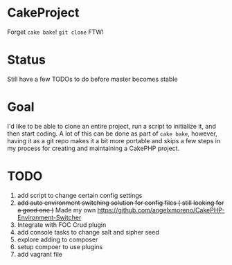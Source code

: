 CakeProject
===========

Forget `cake bake`! `git clone` FTW!

Status
===========
Still have a few TODOs to do before master becomes stable

Goal
===========
I'd like to be able to clone an entire project, run a script to initialize it, and then start coding. A lot of this can be done as part of `cake bake`, however,
having it as a git repo makes it a bit more portable and skips a few steps in my process for creating and maintaining a CakePHP project.


TODO
===========
1. add script to change certain config settings
1. ~~add auto environment switching solution for config files ( still looking for a good one )~~ Made my own https://github.com/angelxmoreno/CakePHP-Environment-Switcher
2. Integrate with FOC Crud plugin
3. add console tasks to change salt and sipher seed
4. explore adding to composer
5. setup compoer to use plugins
6. add vagrant file
